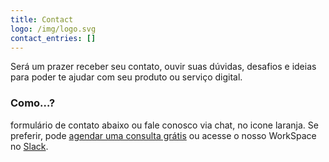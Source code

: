 ```yaml
---
title: Contact
logo: /img/logo.svg
contact_entries: []
---
```

Será um prazer receber seu contato, ouvir suas dúvidas, desafios e ideias para poder te ajudar com seu produto ou serviço digital. 

<h3 class="f4 b lh-title mb2">Como…?</h3>

formulário de contato abaixo ou fale conosco via chat, no icone laranja. Se preferir, pode [agendar uma consulta grátis](https://estudiooca.netlify.com/values/) ou acesse o nosso WorkSpace no [Slack](http://bit.ly/2SROJF2).
